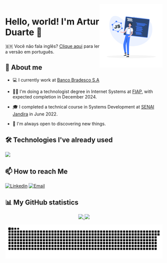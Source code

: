 <a href="https://storyset.com/web">
  <img align="right" src="./img/js-framework-rafiki.png" alt="a dev" width=40% height=40% />
</a>

# Hello, world! I'm Artur Duarte 👋

🇧🇷 Você não fala inglês? [Clique aqui](README.pt.md) para ler a versão em português.

## 🚀 About me

- 💻 I currently work at [Banco Bradesco S.A](https://banco.bradesco/)

- 👨‍💻 I'm doing a technologist degree in Internet Systems at [FIAP](https://www.fiap.com.br//), with expected completion in December 2024.

- 🎓 I completed a technical course in Systems Development at [SENAI Jandira](https://jandira.sp.senai.br/) in June 2022.

- 🔭 I'm always open to discovering new things.

## 🛠️ Technologies I've already used

<p align="left">
  <a href="https://skillicons.dev">
    <img src="https://skillicons.dev/icons?i=java,kotlin,html,css,js,ts,react,nodejs,php,mysql,figma&theme=dark" />
  </a>
</p>

## 📫 How to reach Me

[![Linkedin](https://img.shields.io/badge/Linkedin-2867b2?style=for-the-badge&logo=linkedin&logoColor=white)](https://www.linkedin.com/in/artur-duarte-5141aa212)
[![Email](https://img.shields.io/badge/Email-EA4335?style=for-the-badge&logo=gmail&logoColor=white)](mailto:arturduartemoraes@gmail.com)

## 📊 My GitHub statistics

<div align=center>
  <a href="#">
    <img height=180em src=https://github-readme-stats.vercel.app/api?username=artur-duart&show_icons=true&theme=dracula&include_all_commits=true&count_private=true>
    <img height=180em src=https://github-readme-stats.vercel.app/api/top-langs/?username=artur-duart&layout=compact&langs_count=7&theme=dracula>
  </a>
</div>

![Snake animation](https://github.com/artur-duart/artur-duart/blob/output/github-contribution-grid-snake.svg)
